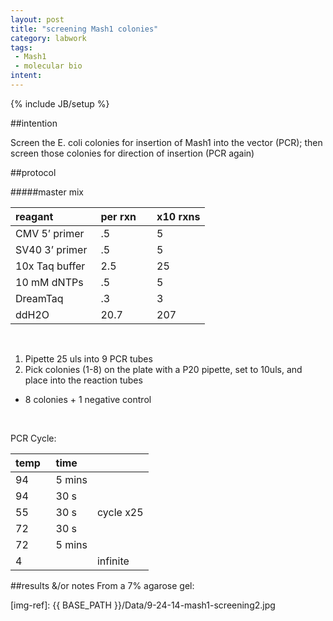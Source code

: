 ```yaml
---
layout: post
title: "screening Mash1 colonies"
category: labwork
tags: 
 - Mash1
 - molecular bio
intent: 
---
```

{% include JB/setup %}

##intention

Screen the E. coli colonies for insertion of Mash1 into the vector (PCR); then screen those colonies for direction of insertion (PCR again)

##protocol

#####master mix

<table>
<thead>
<tr class="header">
<th align="left">reagant&nbsp;&nbsp;&nbsp;&nbsp; &nbsp;&nbsp;&nbsp;&nbsp; &nbsp;&nbsp;&nbsp;&nbsp;</th>
<th align="left">per rxn   &nbsp;&nbsp;&nbsp;</th>
<th align="left">x10 rxns</th>
</tr>
</thead>
<tbody>
<tr class="odd">
<td align="left">CMV 5’ primer</td>
<td align="left">.5</td>
<td align="left">5</td>
</tr>
<tr class="even">
<td align="left">SV40 3’ primer</td>
<td align="left">.5</td>
<td align="left">5</td>
</tr>
<tr class="odd">
<td align="left">10x Taq buffer</td>
<td align="left">2.5</td>
<td align="left">25</td>
</tr>
<tr class="even">
<td align="left">10 mM dNTPs</td>
<td align="left">.5</td>
<td align="left">5</td>
</tr>
<tr class="odd">
<td align="left">DreamTaq</td>
<td align="left">.3</td>
<td align="left">3</td>
</tr>
<tr class="even">
<td align="left">ddH2O</td>
<td align="left">20.7</td>
<td align="left">207</td>
</tr>
</tbody>
</table>

<br>

 1. Pipette 25 uls into 9 PCR tubes 
 2. Pick colonies (1-8) on the plate with a P20 pipette, set to 10uls, and place into the reaction tubes
  * 8 colonies + 1 negative control
<br>

PCR Cycle: 

<table>
<thead>
<tr class="header">
<th align="left">temp&nbsp;&nbsp;</th>
<th align="left">time</th>
<th align="left"></th>
</tr>
</thead>
<tbody>
<tr class="odd">
<td align="left">94</td>
<td align="left">5 mins</td>
<td align="left"></td>
</tr>
<tr class="even">
<td align="left">94</td>
<td align="left">30 s</td>
<td align="left"></td>
</tr>
<tr class="odd">
<td align="left">55</td>
<td align="left">30 s</td>
<td align="left">cycle x25</td>
</tr>
<tr class="even">
<td align="left">72</td>
<td align="left">30 s</td>
<td align="left"></td>
</tr>
<tr class="odd">
<td align="left">72</td>
<td align="left">5 mins</td>
<td align="left"></td>
</tr>
<tr class="even">
<td align="left">4</td>
<td align="left"></td>
<td align="left">infinite</td>
</tr>
</tbody>
</table>

##results &/or notes
From a 7% agarose gel:

 [img-ref]:  {{ BASE_PATH }}/Data/9-24-14-mash1-screening2.jpg
